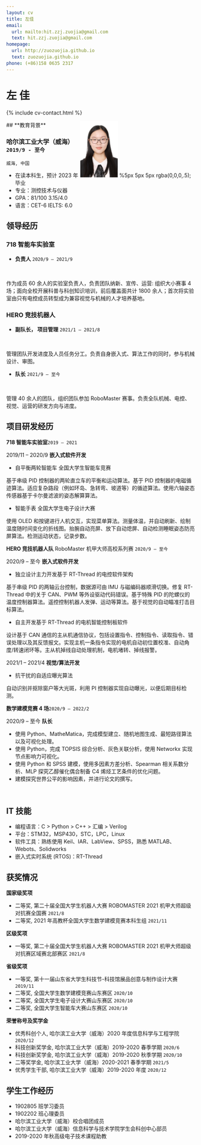 ```yaml
---
layout: cv
title: 左佳
email:
  url: mailto:hit.zzj.zuojia@gmail.com
  text: hit.zzj.zuojia@gmail.com
homepage:
  url: http://zuozuojia.github.io
  text: zuozuojia.github.io
phone: (+86)158 0635 2317
---
```


# **左 佳**
<!-- <img style="float:right" src="https://img-blog.csdnimg.cn/2020071713464647.png" width = "200" height = "250" alt="1" /> -->
<!-- <img src="https://img-blog.csdnimg.cn/2020071713464647.png" width="120px" height="150px" style="float:right 5px 5px 5px rgba(0,0,0,.5);"> -->
<!-- <img src="https://img-blog.csdnimg.cn/2020071713464647.png" width="5%"> -->
<!--
include contact information from the front matter
Supported arguments:
    - homepage: url, text
    - phone
    - email
-->

{% include cv-contact.html %}

<div>
  <div style="float: right;margin-right: 10px;">
    <img src="./images/1.jpg" width="100px" height="150px" style="box-shadow: "> %5px 5px 5px rgba(0,0,0,.5);
  </div>
</div>
## **教育背景**

### **哈尔滨工业大学（威海）** `2019/9 - 至今`

```
威海, 中国
```
- 在读本科生，预计 2023 年毕业
- 专业：测控技术与仪器
- GPA：81/100     3.15/4.0
- 语言：CET-6     IELTS: 6.0

## **领导经历**

### **718 智能车实验室** <!-- (https://zuozuojia.github.io/posts/Introduction/)-->
- **负责人** `2020/9 – 2021/9`
<br> 

作为成员 60 余人的实验室负责人，负责团队纳新、宣传、运营: 组织大小赛事 4 场；面向全校开展科普与科创知识培训，前后覆盖面共计 1800 余人；首次将实验室由只有电控成员转型成为兼容视觉与机械的人才培养基地。 <br>
 <!-- 
[[PDF]({{ page.homepage.url }}/assets/uist-21-recode.pdf)]
[[BibTeX]({{ page.homepage.url }}/assets/uist-21-recode.txt)]
[[video preview](https://youtu.be/fMdHK9UrgQ4)]
[[talk](https://youtu.be/_GQ8E7EMMws)]-->

### **HERO 竞技机器人** <!-- (https://zuozuojia.github.io/posts/Introduction/)`2020/9 – 至今`-->
- **副队长， 项目管理** `2021/1 – 2021/8`
<br> 

管理团队开发进度及人员任务分工。负责自身嵌入式、算法工作的同时，参与机械设计、审图。 <br>
 <!-- 
[[PDF]({{ page.homepage.url }}/assets/uist-21-recode.pdf)]
[[BibTeX]({{ page.homepage.url }}/assets/uist-21-recode.txt)]
[[video preview](https://youtu.be/fMdHK9UrgQ4)]
[[talk](https://youtu.be/_GQ8E7EMMws)]-->

- **队长** `2021/9 – 至今`
<br> 

管理 40 余人的团队，组织团队参加 RoboMaster 赛事。负责全队机械、电控、视觉、运营的研发方向与进度。 <br>
 <!-- 
[[PDF]({{ page.homepage.url }}/assets/uist-21-recode.pdf)]
[[BibTeX]({{ page.homepage.url }}/assets/uist-21-recode.txt)]
[[video preview](https://youtu.be/fMdHK9UrgQ4)]
[[talk](https://youtu.be/_GQ8E7EMMws)]-->


## **项目研发经历**
**718 智能车实验室**`2019 – 2021`

2019/11 – 2020/9 **嵌入式软件开发**
<br> 
- 自平衡两轮智能车 全国大学生智能车竞赛

基于串级 PID 控制器的两轮直立车的平衡和运动算法。基于 PID 控制器的电磁循迹算法。适应复杂路段（例如环岛、急转弯、坡道等）的循迹算法。使用六轴姿态传感器基于卡尔曼滤波的姿态解算算法。
- 智能手表 全国大学生电子设计大赛

使用 OLED 和按键进行人机交互，实现菜单算法。测量体温，并自动刷新、绘制温度随时间变化的折线图。抬腕自动亮屏、放下自动熄屏、自动检测睡眠姿态防亮屏算法。检测运动状态，记录步数。
<br>
 <!-- 
[[PDF](http://penrose.ink/media/Penrose_SIGGRAPH2020.pdf)]
[[BibTeX]({{ page.homepage.url }}/assets/siggraph20-penrose.txt)]
[[www](http://penrose.ink/siggraph20.html)]
[[repo](https://github.com/penrose/penrose)]-->

**HERO 竞技机器人队** RoboMaster 机甲大师高校系列赛 `2020/9 – 至今`

2020/9 – 至今 **嵌入式软件开发**
<br> 
- 独立设计主力开发基于 RT-Thread 的电控软件架构

基于串级 PID 的两轴云台控制，数据源可由 IMU 与磁编码器顺滑切换。修复 RT-Thread 中的关于 CAN、PWM 等外设驱动代码错误。基于特殊 PID 的陀螺仪的温度控制器算法。遥控控制机器人发弹、运动等算法。基于视觉的自动瞄准打击目标算法。
- 自主开发基于 RT-Thread 的电机智能控制板软件

设计基于 CAN 通信的主从机通信协议，包括设置指令、控制指令、读取指令、错误处理以及其反馈报文。实现主机一条指令实现的电机自动初位置校准、自动角度/转速闭环等。主从机掉线自动处理机制，电机堵转、掉线报警。
<br>

2021/1 – 2021/4	**视觉/算法开发**
<br> 
- 抗干扰的自适应曝光算法

自动识别并抠除窗户等大光斑，利用 PI 控制器实现自动曝光，以便后期目标检测。
<br>
 <!-- 
[[PDF](http://penrose.ink/media/Penrose_SIGGRAPH2020.pdf)]
[[BibTeX]({{ page.homepage.url }}/assets/siggraph20-penrose.txt)]
[[www](http://penrose.ink/siggraph20.html)]
[[repo](https://github.com/penrose/penrose)]-->

**数学建模竞赛 4 场**`2020/9 – 2022/2`

2020/9 – 至今	**队长**
<br> 
- 使用 Python、MatheMatica，完成模型建立、随机地图生成、最短路径算法以及可视化处理。
- 使用 Python，完成 TOPSIS 综合分析、灰色关联分析，使用 Networkx 实现节点影响力可视化。
- 使用 Python 和 SPSS 建模，使用多因素方差分析、Spearman 相关系数分析、MLP 探究乙醇催化偶合制备 C4 烯烃工艺条件的优化问题。
- 建模探究世界公平的影响因素，并进行论文的撰写。
<br>
 <!-- 
[[PDF](http://penrose.ink/media/Penrose_SIGGRAPH2020.pdf)]
[[BibTeX]({{ page.homepage.url }}/assets/siggraph20-penrose.txt)]
[[www](http://penrose.ink/siggraph20.html)]
[[repo](https://github.com/penrose/penrose)]-->



## **IT 技能**
- 编程语言：C > Python > C++ > 汇编 > Verilog
- 平台：STM32，MSP430，STC，LPC，Linux
- 软件工具：熟练使用 Keil、IAR、LabView、SPSS，熟悉 MATLAB、Webots、Solidworks
- 嵌入式实时系统 (RTOS)：RT-Thread


## **获奖情况**
**国家级奖项**
- 二等奖, 第二十届全国大学生机器人大赛 ROBOMASTER 2021 机甲大师超级对抗赛全国赛 `2021/8`
- 二等奖, 2021 年高教杯全国大学生数学建模竞赛本科生组 `2021/11`

**区级奖项**
- 一等奖, 第二十届全国大学生机器人大赛 ROBOMASTER 2021 机甲大师超级对抗赛区域赛北部赛区 `2021/8`

**省级奖项**
- 一等奖, 第十一届山东省大学生科技节-科技馆展品创意与制作设计大赛 `2019/11`
- 二等奖, 全国大学生数学建模竞赛山东赛区 `2020/10`
- 二等奖, 全国大学生电子设计大赛山东赛区 `2020/10`
- 二等奖, 全国大学生智能车大赛山东赛区 `2020/10`

**荣誉称号及奖学金**
- 优秀科创个人, 哈尔滨工业大学（威海）2020 年度信息科学与工程学院 `2020/12`
- 科技创新奖学金, 哈尔滨工业大学（威海）2019-2020 春季学期 `2020/6`
- 科技创新奖学金, 哈尔滨工业大学（威海）2019-2020 秋季学期 `2020/10`
- 二等奖学金, 哈尔滨工业大学（威海）2020-2021 春季学期 `2021/5`
- 优秀学生干部, 哈尔滨工业大学（威海）2019-2020 年度 `2020/12`

## **学生工作经历**
- 1902805 班学习委员
- 1902202 班心理委员
- 哈尔滨工业大学（威海）校合唱团成员
- 哈尔滨工业大学（威海）信息科学与技术学院学生会科创中心部员
- 2019-2020 年秋高级电子技术课程助教

<!-- ### Footer

Last updated: May 2013 -->
